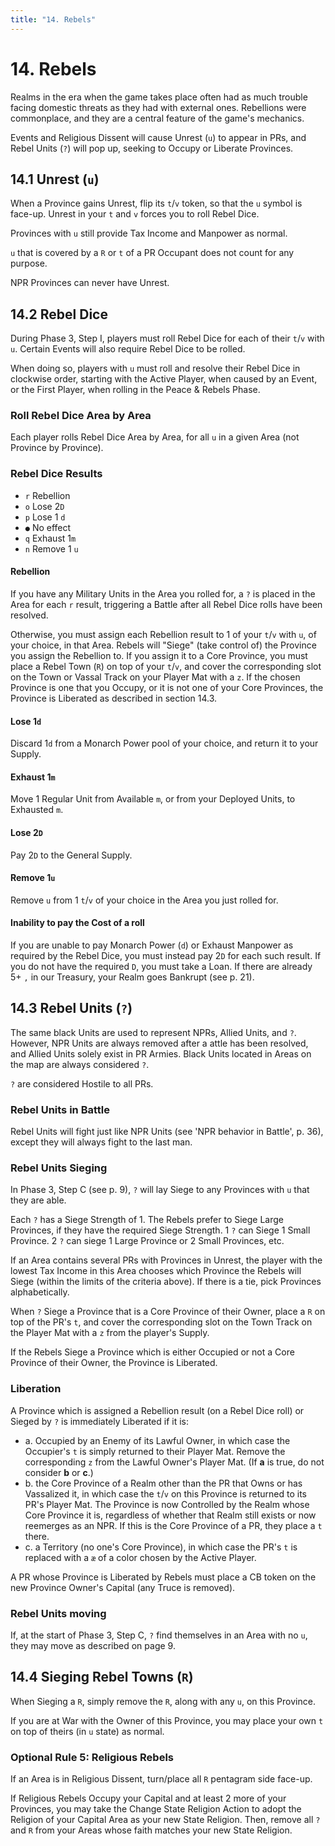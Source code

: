 ```yaml
---
title: "14. Rebels"
---
```


# 14. Rebels

Realms in the era when the game takes place often had as much trouble facing domestic threats as they had with external ones. Rebellions were commonplace, and they are a central feature of the game's mechanics.

Events and Religious Dissent will cause Unrest (`u`) to appear in PRs, and Rebel Units (`?`) will pop up, seeking to Occupy or Liberate Provinces.

## 14.1 Unrest (`u`)

When a Province gains Unrest, flip its `t`/`v` token, so that the `u` symbol is face-up. Unrest in your `t` and `v` forces you to roll Rebel Dice.

Provinces with `u` still provide Tax Income and Manpower as normal.

`u` that is covered by a `R` or `t` of a PR Occupant does not count for any purpose.

NPR Provinces can never have Unrest.

## 14.2 Rebel Dice

During Phase 3, Step I, players must roll Rebel Dice for each of their `t`/`v` with `u`. Certain Events will also require Rebel Dice to be rolled.

When doing so, players with `u` must roll and resolve their Rebel Dice in clockwise order, starting with the Active Player, when caused by an Event, or the First Player, when rolling in the Peace & Rebels Phase.

### Roll Rebel Dice Area by Area

Each player rolls Rebel Dice Area by Area, for all `u` in a given Area (not Province by Province).

### Rebel Dice Results

- `r` Rebellion
- `o` Lose 2`D`
- `p` Lose 1 `d`
- `●` No effect
- `q` Exhaust 1`m`
- `n` Remove 1 `u`

#### Rebellion

If you have any Military Units in the Area you rolled for, a `?` is placed in the Area for each `r` result, triggering a Battle after all Rebel Dice rolls have been resolved.

Otherwise, you must assign each Rebellion result to 1 of your `t`/`v` with `u`, of your choice, in that Area. Rebels will "Siege" (take control of) the Province you assign the Rebellion to. If you assign it to a Core Province, you must place a Rebel Town (`R`) on top of your `t`/`v`, and cover the corresponding slot on the Town or Vassal Track on your Player Mat with a `z`. If the chosen Province is one that you Occupy, or it is not one of your Core Provinces, the Province is Liberated as described in section 14.3.

#### Lose 1`d`

Discard 1`d` from a Monarch Power pool of your choice, and return it to your Supply.

#### Exhaust 1`m`

Move 1 Regular Unit from Available `m`, or from your Deployed Units, to Exhausted `m`.

#### Lose 2`D`

Pay 2`D` to the General Supply.

#### Remove 1`u`

Remove `u` from 1 `t`/`v` of your choice in the Area you just rolled for.

#### Inability to pay the Cost of a roll

If you are unable to pay Monarch Power (`d`) or Exhaust Manpower as required by the Rebel Dice, you must instead pay 2`D` for each such result. If you do not have the required `D`, you must take a Loan. If there are already 5+ `,` in  our Treasury, your Realm goes Bankrupt (see p. 21).

## 14.3 Rebel Units (`?`)

The same black Units are used to represent NPRs, Allied Units, and `?`. However, NPR Units are always removed after a  attle has been resolved, and Allied Units solely exist in PR Armies. Black Units located in Areas on the map are always considered `?`.

`?` are considered Hostile to all PRs.

### Rebel Units in Battle

Rebel Units will fight just like NPR Units (see 'NPR behavior in Battle', p. 36), except they will always fight to the last man.

### Rebel Units Sieging

In Phase 3, Step C (see p. 9), `?` will lay Siege to any Provinces with `u` that they are able.

Each `?` has a Siege Strength of 1. The Rebels prefer to Siege Large Provinces, if they have the required Siege Strength. 1 `?` can Siege 1 Small Province. 2 `?` can siege 1 Large Province or 2 Small Provinces, etc.

If an Area contains several PRs with Provinces in Unrest, the player with the lowest Tax Income in this Area chooses which Province the Rebels will Siege (within the limits of the criteria above). If there is a tie, pick Provinces alphabetically.

When `?` Siege a Province that is a Core Province of their Owner, place a `R` on top of the PR's `t`, and cover the  corresponding slot on the Town Track on the Player Mat with a `z` from the player's Supply.

If the Rebels Siege a Province which is either Occupied or not a Core Province of their Owner, the Province is Liberated.

### Liberation

A Province which is assigned a Rebellion result (on a Rebel Dice roll) or Sieged by `?` is immediately Liberated if it is:

- a. Occupied by an Enemy of its Lawful Owner, in which case the Occupier's `t` is simply returned to their Player Mat. Remove the corresponding `z` from the Lawful Owner's Player Mat. (If **a** is true, do not consider **b** or **c**.)
- b. the Core Province of a Realm other than the PR that Owns or has Vassalized it, in which case the `t`/`v` on this Province is returned to its PR's Player Mat. The Province is now Controlled by the Realm whose Core Province it is, regardless of whether that Realm still exists or now reemerges as an NPR. If this is the Core Province of a PR, they place a `t` there.
- c. a Territory (no one's Core Province), in which case the PR's `t` is replaced with a `æ` of a color chosen by the Active Player.

A PR whose Province is Liberated by Rebels must place a CB token on the new Province Owner's Capital (any Truce is removed).

### Rebel Units moving

If, at the start of Phase 3, Step C, `?` find themselves in an Area with no `u`, they may move as described on page 9.

## 14.4 Sieging Rebel Towns (`R`)

When Sieging a `R`, simply remove the `R`, along with any `u`, on this Province.

If you are at War with the Owner of this Province, you may place your own `t` on top of theirs (in `u` state) as normal.

### Optional Rule 5: Religious Rebels

If an Area is in Religious Dissent, turn/place all `R` pentagram side face-up.

If Religious Rebels Occupy your Capital and at least 2 more of your Provinces, you may take the Change State Religion Action to adopt the Religion of your Capital Area as your new State Religion. Then, remove all `?` and `R` from your Areas whose faith matches your new State Religion.
